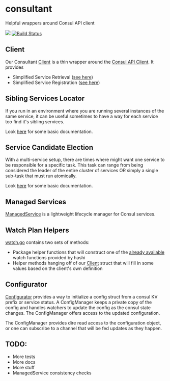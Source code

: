 # consultant
Helpful wrappers around Consul API client

[![](https://img.shields.io/badge/godoc-reference-5272B4.svg?style=flat-square)](https://godoc.org/github.com/myENA/consultant)
[![Build Status](https://travis-ci.org/myENA/consultant.svg?branch=master)](https://travis-ci.org/myENA/consultant)

## Client
Our Consultant [Client](./client.go#L14) is a thin wrapper around the
[Consul API Client](https://github.com/hashicorp/consul/blob/v0.8.4/api/api.go#L356).  It provides

- Simplified Service Retrieval ([see here](./client.go#L51))
- Simplified Service Registration ([see here](./client.go#L83))

## Sibling Services Locator
If you run in an environment where you are running several instances of the same service, it can be useful sometimes
to have a way for each service too find it's sibling services.

Look [here](./sibling_locator.go#L61) for some basic documentation.

## Service Candidate Election
With a multi-service setup, there are times where might want one service to be responsible for a specific task.
This task can range from being considered the leader of the entire cluster of services OR simply a single sub-task
that must run atomically.

Look [here](./candidate.go#L53) for some basic documentation.

## Managed Services
[ManagedService](./managed_service.go) is a lightweight lifecycle manager for Consul services.

## Watch Plan Helpers
[watch.go](./watch.go) contains two sets of methods:

- Package helper functions that will construct one of the 
  [already available](https://github.com/hashicorp/consul/blob/master/watch/funcs.go#L17) watch functions
  provided by hashi
- Helper methods hanging off of our [Client](./client.go) struct that will fill in some values based on the client's
  own definition

## Configurator
[Configurator](./configurator.go) provides a way to initialize a config struct from a consul KV prefix
or service status. A ConfigManager keeps a private copy of the config and handles watchers to update the
config as the consul state changes. The ConfigManager offers access to the updated configuration.

The ConfigManager provides dire read access to the configuration object, or one can subscribe to a channel
that will be fed updates as they happen.

## TODO:
- More tests
- More docs
- More stuff
- ManagedService consistency checks
